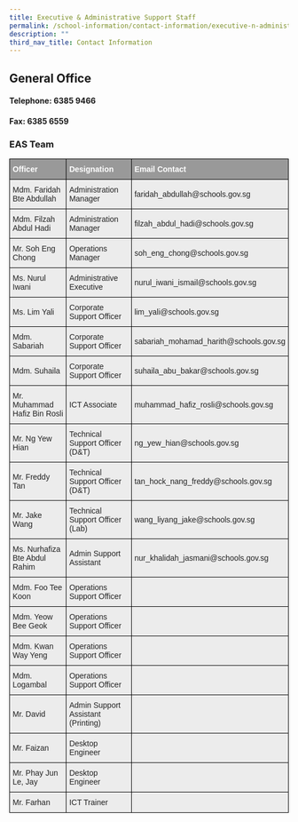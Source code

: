 ```yaml
---
title: Executive & Administrative Support Staff
permalink: /school-information/contact-information/executive-n-administrative-support-staff/
description: ""
third_nav_title: Contact Information
---
```

## General Office

#### Telephone: 6385 9466

#### Fax: 6385 6559

### EAS Team

<style type="text/css">
.tg  {border-collapse:collapse;border-spacing:0;}
.tg td{border-color:black;border-style:solid;border-width:1px;font-family:Arial, sans-serif;font-size:14px;
  overflow:hidden;padding:10px 5px;word-break:normal;}
.tg th{border-color:black;border-style:solid;border-width:1px;font-family:Arial, sans-serif;font-size:14px;
  font-weight:normal;overflow:hidden;padding:10px 5px;word-break:normal;}
.tg .tg-fxx4{background-color:#ECECEC;color:#222;text-align:left;vertical-align:middle}
.tg .tg-emg8{background-color:#ECECEC;color:#222;text-align:left;vertical-align:top}
.tg .tg-e6w6{background-color:#999;color:#FFF;font-weight:bold;text-align:left;vertical-align:middle}
</style>
<table class="tg">
<thead>
  <tr>
    <th class="tg-e6w6"><span style="color:#FFF;background-color:#999">Officer</span></th>
    <th class="tg-e6w6"><span style="color:#FFF;background-color:#999">Designation</span></th>
    <th class="tg-e6w6"><span style="color:#FFF;background-color:#999">Email Contact</span></th>
  </tr>
</thead>
<tbody>
  <tr>
    <td class="tg-fxx4"><span style="color:#222">Mdm. Faridah Bte Abdullah</span></td>
    <td class="tg-fxx4"><span style="color:#222">Administration Manager</span></td>
    <td class="tg-fxx4"><span style="color:#222">faridah_abdullah@schools.gov.sg  </span></td>
  </tr>
  <tr>
    <td class="tg-fxx4"><span style="color:#222">Mdm. Filzah Abdul Hadi</span></td>
    <td class="tg-fxx4"><span style="color:#222">Administration Manager</span></td>
    <td class="tg-fxx4"><span style="color:#222">filzah_abdul_hadi@schools.gov.sg</span></td>
  </tr>
  <tr>
    <td class="tg-fxx4"><span style="color:#222">Mr. Soh Eng Chong</span></td>
    <td class="tg-fxx4"><span style="color:#222">Operations Manager</span></td>
    <td class="tg-fxx4"><span style="color:#222">soh_eng_chong@schools.gov.sg </span></td>
  </tr>
  <tr>
    <td class="tg-fxx4"><span style="color:#222">Ms. Nurul Iwani</span> </td>
    <td class="tg-fxx4"><span style="color:#222">Administrative Executive</span></td>
    <td class="tg-fxx4"><span style="color:#222">nurul_iwani_ismail@schools.gov.sg</span></td>
  </tr>
  <tr>
    <td class="tg-fxx4"><span style="color:#222">Ms. Lim Yali</span></td>
    <td class="tg-fxx4"><span style="color:#222">Corporate Support Officer</span></td>
    <td class="tg-fxx4"><span style="color:#222">lim_yali@schools.gov.sg </span></td>
  </tr>

  <tr>
    <td class="tg-fxx4"><span style="color:#222">Mdm. Sabariah</span></td>
    <td class="tg-fxx4"><span style="color:#222">Corporate Support Officer</span></td>
    <td class="tg-fxx4"><span style="color:#222">sabariah_mohamad_harith@schools.gov.sg </span></td>
  </tr>
  <tr>
    <td class="tg-fxx4"><span style="color:#222">Mdm. Suhaila</span></td>
    <td class="tg-fxx4"><span style="color:#222">Corporate Support Officer</span></td>
    <td class="tg-fxx4"><span style="color:#222">suhaila_abu_bakar@schools.gov.sg</span></td>
  </tr>
	<tr>
    <td class="tg-emg8">Mr. Muhammad Hafiz Bin Rosli</td>
    <td class="tg-fxx4"><span style="color:#222">ICT Associate</span></td>
    <td class="tg-fxx4">muhammad_hafiz_rosli@schools.gov.sg<span style="color:#222"> </span></td>
  </tr>
	<tr>
    <td class="tg-fxx4"><span style="color:#222">Mr. Ng Yew Hian</span></td>
    <td class="tg-fxx4"><span style="color:#222">Technical Support Officer (D&amp;T)</span></td>
    <td class="tg-fxx4"><span style="color:#222">ng_yew_hian@schools.gov.sg </span></td>
  </tr>
	 <tr>
    <td class="tg-fxx4"><span style="color:#222">Mr. Freddy Tan</span></td>
    <td class="tg-fxx4"><span style="color:#222">Technical Support Officer (D&amp;T)</span><br></td>
    <td class="tg-fxx4"><span style="color:#222"> tan_hock_nang_freddy@schools.gov.sg </span></td>
  </tr>
  <tr>
		<td class="tg-fxx4"><span style="color:#222">Mr. Jake Wang</span></td>
    <td class="tg-fxx4"><span style="color:#222">Technical Support Officer (Lab)</span></td>
    <td class="tg-fxx4"><span style="color:#222">wang_liyang_jake@schools.gov.sg </span></td>
  </tr>
		 <tr>
    <td class="tg-fxx4"><span style="color:#222">Ms. Nurhafiza Bte Abdul Rahim</span></td>
    <td class="tg-fxx4"><span style="color:#222">Admin Support </span>Assistant</td>
    <td class="tg-fxx4"><span style="color:#222"> nur_khalidah_jasmani@schools.gov.sg </span></td>
  </tr>
    <td class="tg-emg8">Mdm. Foo Tee Koon</td>
    <td class="tg-fxx4"><span style="color:#222">Operations Support Officer</span></td>
    <td class="tg-fxx4"><span style="color:#222"> </span></td>
  </tr>
  <tr>
    <td class="tg-fxx4"><span style="color:#222">Mdm. Yeow Bee Geok</span></td>
    <td class="tg-fxx4"><span style="color:#222">Operations Support Officer</span></td>
    <td class="tg-fxx4"><span style="color:#222"> </span></td>
  </tr>
  <tr>
    <td class="tg-fxx4"><span style="color:#222">Mdm. Kwan Way Yeng</span></td>
    <td class="tg-fxx4"><span style="color:#222">Operations Support Officer</span></td>
    <td class="tg-fxx4"><span style="color:#222"> </span></td>
  </tr>
  <tr>
    <td class="tg-fxx4"><span style="color:#222">Mdm. Logambal</span></td>
    <td class="tg-fxx4"><span style="color:#222">Operations Support Officer</span></td>
    <td class="tg-fxx4"><span style="color:#222"> </span></td>
  </tr>
  <tr>
    <td class="tg-fxx4"><span style="color:#222">Mr. David</span></td>
    <td class="tg-fxx4"><span style="color:#222">Admin Support Assistant (Printing)</span></td>
    <td class="tg-fxx4"><span style="color:#222"> </span></td>
	</tr>
    
  <tr>
    <td class="tg-fxx4"><span style="color:#222">Mr. Faizan</span></td>
    <td class="tg-fxx4"><span style="color:#222">Desktop Engineer</span></td>
    <td class="tg-fxx4"><span style="color:#222"></span></td>
  </tr>
	<tr>
    <td class="tg-fxx4"><span style="color:#222">Mr. Phay Jun Le, Jay</span></td>
    <td class="tg-fxx4"><span style="color:#222">Desktop Engineer</span></td>
    <td class="tg-fxx4"><span style="color:#222"></span></td>
  </tr>
  <tr>
    <td class="tg-fxx4"><span style="color:#222">Mr. Farhan</span></td>
    <td class="tg-fxx4"><span style="color:#222">ICT Trainer</span></td>
    <td class="tg-fxx4"><span style="color:#222"></span></td>
  </tr>
</tbody>
</table>